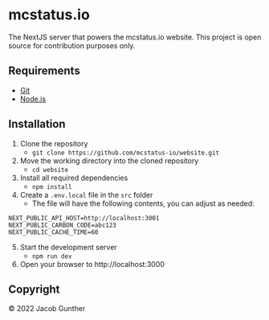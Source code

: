 # mcstatus.io
The NextJS server that powers the mcstatus.io website. This project is open source for contribution purposes only.

## Requirements

- [Git](https://git-scm.com/)
- [Node.js](https://nodejs.org/en/)

## Installation

1. Clone the repository
    - `git clone https://github.com/mcstatus-io/website.git`
2. Move the working directory into the cloned repository
    - `cd website`
3. Install all required dependencies
    - `npm install`
4. Create a `.env.local` file in the `src` folder
    - The file will have the following contents, you can adjust as needed:
```
NEXT_PUBLIC_API_HOST=http://localhost:3001
NEXT_PUBLIC_CARBON_CODE=abc123
NEXT_PUBLIC_CACHE_TIME=60
```
5. Start the development server
    - `npm run dev`
6. Open your browser to http://localhost:3000

## Copyright
&copy; 2022 Jacob Gunther